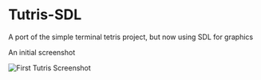 # Tutris-SDL
A port of the simple terminal tetris project, but now using SDL for graphics

An initial screenshot

![First Tutris Screenshot](/../documentation/docs/screenshots/tutris_screenshot.PNG?raw=true "Tutris")
